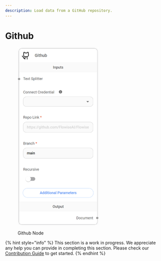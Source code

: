 ```yaml
---
description: Load data from a GitHub repository.
---
```


# Github

<figure><img src="../../../.gitbook/assets/image (79).png" alt="" width="260"><figcaption><p>Github Node</p></figcaption></figure>

{% hint style="info" %}
This section is a work in progress. We appreciate any help you can provide in completing this section. Please check our [Contribution Guide](broken-reference) to get started.
{% endhint %}
